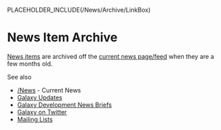 PLACEHOLDER_INCLUDE(/News/Archive/LinkBox)

# News Item Archive

[News items](/src/News/index.md) are archived off the [current news page/feed](/src/News/index.md) when they are a few months old.  

See also 
* [/News](/src/News/index.md) - Current News
* [Galaxy Updates](/src/GalaxyUpdates/index.md)
* [Galaxy Development News Briefs](/src/DevNewsBriefs/index.md)
* [Galaxy on Twitter](/src/GalaxyOnTwitter/index.md)
* [Mailing Lists](/src/MailingLists/index.md)
